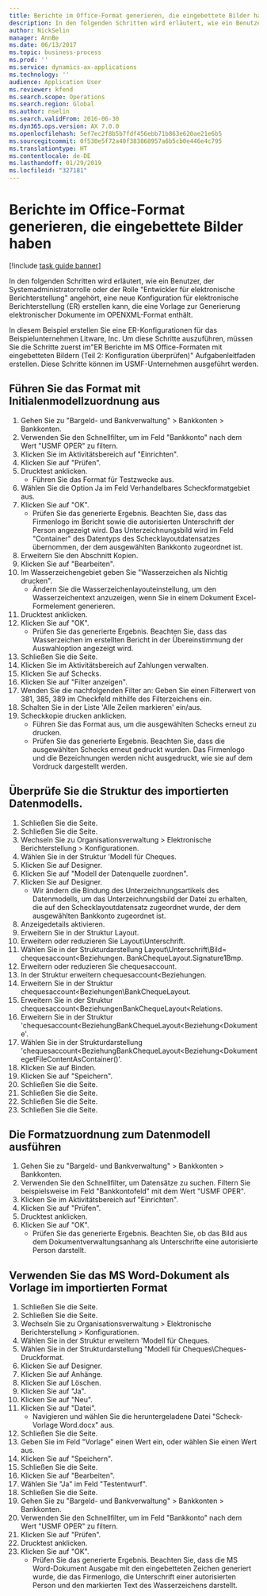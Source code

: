 ```yaml
---
title: Berichte im Office-Format generieren, die eingebettete Bilder haben
description: In den folgenden Schritten wird erläutert, wie ein Benutzer, der Systemadministratorrolle oder der Rolle "Entwickler für elektronische Berichterstellung" angehört, eine neue Konfiguration für elektronische Berichterstellung (ER) erstellen kann, die eine Vorlage zur Generierung elektronischer Dokumente im OPENXML-Format enthält.
author: NickSelin
manager: AnnBe
ms.date: 06/13/2017
ms.topic: business-process
ms.prod: ''
ms.service: dynamics-ax-applications
ms.technology: ''
audience: Application User
ms.reviewer: kfend
ms.search.scope: Operations
ms.search.region: Global
ms.author: nselin
ms.search.validFrom: 2016-06-30
ms.dyn365.ops.version: AX 7.0.0
ms.openlocfilehash: 5ef7ec2f8b5b7fdf456ebb71b863e620ae21e6b5
ms.sourcegitcommit: 0f530e5f72a40f383868957a6b5cb0e446e4c795
ms.translationtype: HT
ms.contentlocale: de-DE
ms.lasthandoff: 01/29/2019
ms.locfileid: "327181"
---
```

# <a name="generate-reports-in-office-format-that-have-embedded-images"></a>Berichte im Office-Format generieren, die eingebettete Bilder haben

[!include [task guide banner](../../includes/task-guide-banner.md)]

In den folgenden Schritten wird erläutert, wie ein Benutzer, der Systemadministratorrolle oder der Rolle "Entwickler für elektronische Berichterstellung" angehört, eine neue Konfiguration für elektronische Berichterstellung (ER) erstellen kann, die eine Vorlage zur Generierung elektronischer Dokumente im OPENXML-Format enthält.

In diesem Beispiel erstellen Sie eine ER-Konfigurationen für das Beispielunternehmen Litware, Inc.  Um diese Schritte auszuführen, müssen Sie die Schritte zuerst im"ER Berichte im MS Office-Formaten mit eingebetteten Bildern (Teil 2: Konfiguration überprüfen)" Aufgabenleitfaden erstellen. Diese Schritte können im USMF-Unternehmen ausgeführt werden.


## <a name="run-format-with-initial-model-mapping"></a>Führen Sie das Format mit Initialenmodellzuordnung aus
1. Gehen Sie zu "Bargeld- und Bankverwaltung" > Bankkonten > Bankkonten.
2. Verwenden Sie den Schnellfilter, um im Feld "Bankkonto" nach dem Wert "USMF OPER" zu filtern.
3. Klicken Sie im Aktivitätsbereich auf "Einrichten".
4. Klicken Sie auf "Prüfen".
5. Drucktest anklicken.
    * Führen Sie das Format für Testzwecke aus.  
6. Wählen Sie die Option Ja im Feld Verhandelbares Scheckformatgebiet aus.
7. Klicken Sie auf "OK".
    * Prüfen Sie das generierte Ergebnis. Beachten Sie, dass das Firmenlogo im Bericht sowie die autorisierten Unterschrift der Person angezeigt wird. Das Unterzeichnungsbild wird im Feld "Container" des Datentyps des Schecklayoutdatensatzes übernommen, der dem ausgewählten Bankkonto zugeordnet ist.  
8. Erweitern Sie den Abschnitt Kopien.
9. Klicken Sie auf "Bearbeiten".
10. Im Wasserzeichengebiet geben Sie "Wasserzeichen als Nichtig drucken".
    * Ändern Sie die Wasserzeichenlayouteinstellung, um den Wasserzeichentext anzuzeigen, wenn Sie in einem Dokument Excel-Formelement generieren.  
11. Drucktest anklicken.
12. Klicken Sie auf "OK".
    * Prüfen Sie das generierte Ergebnis. Beachten Sie, dass das Wasserzeichen im erstellten Bericht in der Übereinstimmung der Auswahloption angezeigt wird.  
13. Schließen Sie die Seite.
14. Klicken Sie im Aktivitätsbereich auf Zahlungen verwalten.
15. Klicken Sie auf Schecks.
16. Klicken Sie auf "Filter anzeigen".
17. Wenden Sie die nachfolgenden Filter an: Geben Sie einen Filterwert von 381, 385, 389 im Checkfeld mithilfe des Filterzeichens ein.
18. Schalten Sie in der Liste 'Alle Zeilen markieren' ein/aus.
19. Scheckkopie drucken anklicken.
    * Führen Sie das Format aus, um die ausgewählten Schecks erneut zu drucken.  
    * Prüfen Sie das generierte Ergebnis. Beachten Sie, dass die ausgewählten Schecks erneut gedruckt wurden. Das Firmenlogo und die Bezeichnungen werden nicht ausgedruckt, wie sie auf dem Vordruck dargestellt werden.  

## <a name="modify-the-mapping-of-the-imported-data-model"></a>Überprüfe Sie die Struktur des importierten Datenmodells.
1. Schließen Sie die Seite.
2. Schließen Sie die Seite.
3. Wechseln Sie zu Organisationsverwaltung > Elektronische Berichterstellung > Konfigurationen.
4. Wählen Sie in der Struktur 'Modell für Cheques.
5. Klicken Sie auf Designer.
6. Klicken Sie auf "Modell der Datenquelle zuordnen".
7. Klicken Sie auf Designer.
    * Wir ändern die Bindung des Unterzeichnungsartikels des Datenmodells, um das Unterzeichnungsbild der Datei zu erhalten, die auf den Schecklayoutdatensatz zugeordnet wurde, der dem ausgewählten Bankkonto zugeordnet ist.  
8. Anzeigedetails aktivieren.
9. Erweitern Sie in der Struktur Layout.
10. Erweitern oder reduzieren Sie Layout\Unterschrift.
11. Wählen Sie in der Strukturdarstellung Layout\Unterschrift\Bild= chequesaccount<Beziehungen. BankChequeLayout.Signature1Bmp.
12. Erweitern oder reduzieren Sie chequesaccount.
13. In der Struktur erweitern chequesaccount\<Beziehungen.
14. Erweitern Sie in der Struktur chequesaccount\<Beziehungen\BankChequeLayout.
15. Erweitern Sie in der Struktur chequesaccount\<BeziehungenBankChequeLayout\<Relations.
16. Erweitern Sie in der Struktur 'chequesaccount\<BeziehungBankChequeLayout\<Beziehung\<Dokumente'.
17. Wählen Sie in der Strukturdarstellung 'chequesaccount\<BeziehungBankChequeLayout\<Beziehung\<DokumentegetFileContentAsContainer()'.
18. Klicken Sie auf Binden.
19. Klicken Sie auf "Speichern".
20. Schließen Sie die Seite.
21. Schließen Sie die Seite.
22. Schließen Sie die Seite.
23. Schließen Sie die Seite.

## <a name="run-format-using-the-adjusted-model-mapping"></a>Die Formatzuordnung zum Datenmodell ausführen
1. Gehen Sie zu "Bargeld- und Bankverwaltung" > Bankkonten > Bankkonten.
2. Verwenden Sie den Schnellfilter, um Datensätze zu suchen. Filtern Sie beispielsweise im Feld "Bankkontofeld" mit dem Wert "USMF OPER".
3. Klicken Sie im Aktivitätsbereich auf "Einrichten".
4. Klicken Sie auf "Prüfen".
5. Drucktest anklicken.
6. Klicken Sie auf "OK".
    * Prüfen Sie das generierte Ergebnis. Beachten Sie, ob das Bild aus dem Dokumentverwaltungsanhang als Unterschrifte eine autorisierte Person darstellt.  

## <a name="use-ms-word-document-as-a-template-in-the-imported-format"></a>Verwenden Sie das MS Word-Dokument als Vorlage im importierten Format
1. Schließen Sie die Seite.
2. Schließen Sie die Seite.
3. Wechseln Sie zu Organisationsverwaltung > Elektronische Berichterstellung > Konfigurationen.
4. Wählen Sie in der Struktur erweitern 'Modell für Cheques.
5. Wählen Sie in der Strukturdarstellung "Modell für Cheques\Cheques-Druckformat.
6. Klicken Sie auf Designer.
7. Klicken Sie auf Anhänge.
8. Klicken Sie auf Löschen.
9. Klicken Sie auf "Ja".
10. Klicken Sie auf "Neu".
11. Klicken Sie auf "Datei".
    * Navigieren und wählen Sie die heruntergeladene Datei "Scheck-Vorlage Word.docx" aus.  
12. Schließen Sie die Seite.
13. Geben Sie im Feld "Vorlage" einen Wert ein, oder wählen Sie einen Wert aus.
14. Klicken Sie auf "Speichern".
15. Schließen Sie die Seite.
16. Klicken Sie auf "Bearbeiten".
17. Wählen Sie "Ja" im Feld "Testentwurf".
18. Schließen Sie die Seite.
19. Gehen Sie zu "Bargeld- und Bankverwaltung" > Bankkonten > Bankkonten.
20. Verwenden Sie den Schnellfilter, um im Feld "Bankkonto" nach dem Wert "USMF OPER" zu filtern.
21. Klicken Sie auf "Prüfen".
22. Drucktest anklicken.
23. Klicken Sie auf "OK".
    * Prüfen Sie das generierte Ergebnis. Beachten Sie, dass die MS Word-Dokument Ausgabe mit den eingebetteten Zeichen generiert wurde, die das Firmenlogo, die Unterschrift einer autorisierten Person und den markierten Text des Wasserzeichens darstellt.  

